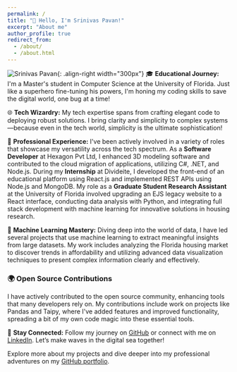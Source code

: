 ```yaml
---
permalink: /
title: "👋 Hello, I'm Srinivas Pavan!"
excerpt: "About me"
author_profile: true
redirect_from: 
  - /about/
  - /about.html
---
```


![Srinivas Pavan](/images/srinivaspavan_profile.png){: .align-right width="300px"}
🎓 **Educational Journey:** I'm a Master's student in Computer Science at the University of Florida. Just like a superhero fine-tuning his powers, I'm honing my coding skills to save the digital world, one bug at a time!

🌐 **Tech Wizardry:** My tech expertise spans from crafting elegant code to deploying robust solutions. I bring clarity and simplicity to complex systems—because even in the tech world, simplicity is the ultimate sophistication!

🔧 **Professional Experience:**
I've been actively involved in a variety of roles that showcase my versatility across the tech spectrum. As a **Software Developer** at Hexagon Pvt Ltd, I enhanced 3D modeling software and contributed to the cloud migration of applications, utilizing C#, .NET, and Node.js. During my **Internship** at Divideite, I developed the front-end of an educational platform using React.js and implemented REST APIs using Node.js and MongoDB. My role as a **Graduate Student Research Assistant** at the University of Florida involved upgrading an EJS legacy website to a React interface, conducting data analysis with Python, and integrating full stack development with machine learning for innovative solutions in housing research.

🤖 **Machine Learning Mastery:**
Diving deep into the world of data, I have led several projects that use machine learning to extract meaningful insights from large datasets. My work includes analyzing the Florida housing market to discover trends in affordability and utilizing advanced data visualization techniques to present complex information clearly and effectively.

### 🌍 Open Source Contributions
I have actively contributed to the open source community, enhancing tools that many developers rely on. My contributions include work on projects like Pandas and Taipy, where I've added features and improved functionality, spreading a bit of my own code magic into these essential tools.

🔗 **Stay Connected:** Follow my journey on [GitHub](https://github.com/srinivaspavan9) or connect with me on [LinkedIn](https://www.linkedin.com/in/srinivas-pavan). Let’s make waves in the digital sea together!

Explore more about my projects and dive deeper into my professional adventures on my [GitHub portfolio](https://github.com/srinivaspavan9/portfolio).
